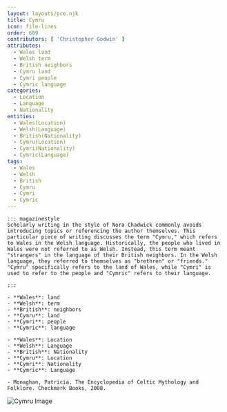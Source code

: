```yaml
---
layout: layouts/pce.njk
title: Cymru
icon: file-lines
order: 609
contributors: [ 'Christopher Godwin' ]
attributes:
  - Wales land
  - Welsh term
  - British neighbors
  - Cymru land
  - Cymri people
  - Cymric language
categories:
  - Location
  - Language
  - Nationality
entities:
  - Wales(Location)
  - Welsh(Language)
  - British(Nationality)
  - Cymru(Location)
  - Cymri(Nationality)
  - Cymric(Language)
tags:
  - Wales
  - Welsh
  - British
  - Cymru
  - Cymri
  - Cymric
---
```

``` tab [group1:Info]
::: magazinestyle
Scholarly writing in the style of Nora Chadwick commonly avoids introducing topics or referencing the author themselves. This particular piece of writing discusses the term "Cymru," which refers to Wales in the Welsh language. Historically, the people who lived in Wales were not referred to as Welsh. Instead, this term meant "strangers" in the language of their British neighbors. In the Welsh language, they referred to themselves as "brethren" or "friends." "Cymru" specifically refers to the land of Wales, while "Cymri" is used to refer to the people and "Cymric" refers to their language.

:::
```
``` tab [group1:Attributes]
- **Wales**: land
- **Welsh**: term
- **British**: neighbors
- **Cymru**: land
- **Cymri**: people
- **Cymric**: language
```
``` tab [group1:Entities]
- **Wales**: Location
- **Welsh**: Language
- **British**: Nationality
- **Cymru**: Location
- **Cymri**: Nationality
- **Cymric**: Language
```
``` tab [group1:Sources]
- Monaghan, Patricia. The Encyclopedia of Celtic Mythology and Folklore. Checkmark Books, 2008.
```
![Cymru Image](https://upload.wikimedia.org/wikipedia/commons/thumb/d/dc/Flag_of_Wales.svg/1200px-Flag_of_Wales.svg.png)
